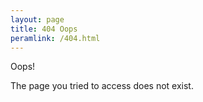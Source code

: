 ```yaml
---
layout: page
title: 404 Oops
peramlink: /404.html
---
```

Oops! 

The page you tried to access does not exist.